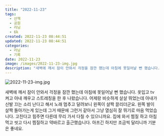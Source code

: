 ```yaml
---
title: "2022-11-23"
tags:
  - 산책
  - 공원
  - 러닝
  - 6k
created: 2022-11-23 08:44:51
updated: 2022-11-23 08:44:51
categories:
  - 러닝
  - 기록
date: 2022-11-23
image: /images/2022-11-23-img.jpg
description: "새벽에 깨서 잠이 안와서 걱정을 잠깐 했는데 아침에 못일어날 뻔 했습니다. 옷입고 tv 켜고 아내 깨우고 스트레칭을 한 후 나왔습니다. 어제랑 비슷하게 살살 뛰었는데 아내가 신발 끄는 소리 난다고 해서 노래 멈추고 달려보니 왼쪽이 살짝 끌리더군요. 왼쪽 발이 살짝 돌아가는게 있는데 그거"
---
```


![2022-11-23-img.jpg](/images/2022-11-23-img.jpg)
 
 

새벽에 깨서 잠이 안와서 걱정을 잠깐 했는데 아침에 못일어날 뻔 했습니다. 옷입고 tv 켜고 아내 깨우고 스트레칭을 한 후 나왔습니다. 
어제랑 비슷하게 살살 뛰었는데 아내가 신발 끄는 소리 난다고 해서 노래 멈추고 달려보니 왼쪽이 살짝 끌리더군요. 왼쪽 발이 살짝 돌아가는게 있는데 그거 때문에 그런거 같아서 그냥 열심히 잘 뛰기로 마음 먹었습니다. 고친다고 힘주면 다른데 무리 가서 다칠 수 있으니까요.
집에 와서 찜질 하고 아침 먹고 씻고 다시 찜질하고 약바르고 출근했습니다. 
아프긴 하지만 조금씩 달리니까 기분은 좋네요.
